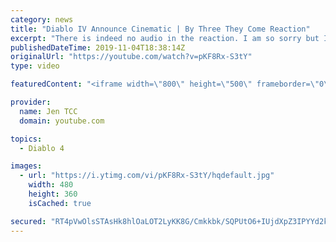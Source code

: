 ```yaml
---
category: news
title: "Diablo IV Announce Cinematic | By Three They Come Reaction"
excerpt: "There is indeed no audio in the reaction. I am so sorry but I have tried my best to salvage what I could. Check out the original video! Diablo IV Announce ..."
publishedDateTime: 2019-11-04T18:38:14Z
originalUrl: "https://youtube.com/watch?v=pKF8Rx-S3tY"
type: video

featuredContent: "<iframe width=\"800\" height=\"500\" frameborder=\"0\" src=\"https://www.youtube.com/embed/pKF8Rx-S3tY\" allow=\"accelerometer; autoplay; encrypted-media; gyroscope; picture-in-picture\" allowfullscreen></iframe>"

provider:
  name: Jen TCC
  domain: youtube.com

topics:
  - Diablo 4

images:
  - url: "https://i.ytimg.com/vi/pKF8Rx-S3tY/hqdefault.jpg"
    width: 480
    height: 360
    isCached: true

secured: "RT4pVwOlsSTAsHk8hlOaLOT2LyKK8G/Cmkkbk/SQPUtO6+IUjdXpZ3IPYYd2kpAuIW5uD0LQclmKJiWuejOOTCk/CPBgCZyPRu9MWLaHUP8w+7jyH72pjVS+ZosBriYCmNZEHxeAprh5kLk7tSuyit8kgcx84JYMJWg8QcL7UIEzaGcfsoHNXhS8Q0mptOQwdFEv+0QwgsuXDquX+sGJEtEqcG37d8uo8Iguqk/AZGvDA+k2y6A+TbtbY6qEd5EEsiYT1TCJPEfvHhftsrO1sOAMhkENrhm/pgOX29EjnReEG3BuAuHBDuFC2jjli5lzBRNtBFrR1FeTLE2V4AWHPU1E4mk83xIuyEzQ1HtG0byvhNJQf+dHPDuJFGvCWaRtwpjNjuyl2s0ryuYhCg4O0Jwm6qQKQYkP7JriZdt6O/b8CuVzd9aOPSEXzHojzbhF;DW24+C6c9/26GhibwdPGYg=="
---
```


